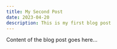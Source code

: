 ```yaml
---
title: My Second Post
date: 2023-04-20
description: This is my first blog post
---
```


Content of the blog post goes here...